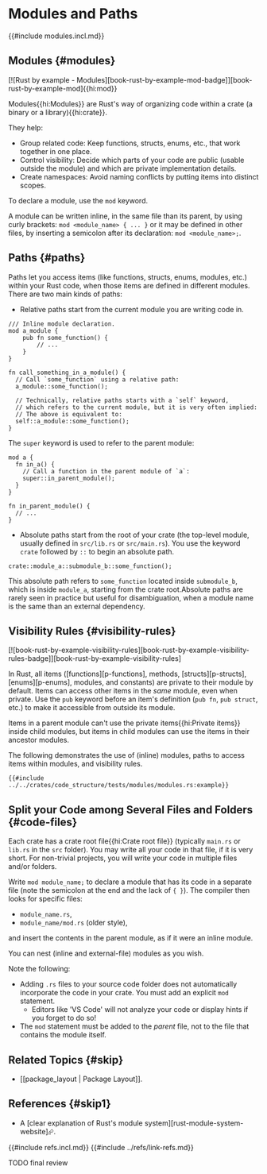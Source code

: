 # Modules and Paths

{{#include modules.incl.md}}

## Modules {#modules}

[![Rust by example - Modules][book-rust-by-example-mod-badge]][book-rust-by-example-mod]{{hi:mod}}

Modules{{hi:Modules}} are Rust's way of organizing code within a crate (a binary or a library){{hi:crate}}.

They help:

- Group related code: Keep functions, structs, enums, etc., that work together in one place.
- Control visibility: Decide which parts of your code are public (usable outside the module) and which are private implementation details.
- Create namespaces: Avoid naming conflicts by putting items into distinct scopes.

To declare a module, use the `mod` keyword.

A module can be written inline, in the same file than its parent, by using curly brackets: `mod <module_name> { ... }` or it may be defined in other files, by inserting a semicolon after its declaration: `mod <module_name>;`.

## Paths {#paths}

Paths let you access items (like functions, structs, enums, modules, etc.) within your Rust code, when those items are defined in different modules. There are two main kinds of paths:

- Relative paths start from the current module you are writing code in.

```rust,noplayground
/// Inline module declaration.
mod a_module {
    pub fn some_function() {
        // ...
    }
}

fn call_something_in_a_module() {
  // Call `some_function` using a relative path:
  a_module::some_function();

  // Technically, relative paths starts with a `self` keyword,
  // which refers to the current module, but it is very often implied:
  // The above is equivalent to:
  self::a_module::some_function();
}
```

The `super` keyword is used to refer to the parent module:

```rust,noplayground
mod a {
  fn in_a() {
    // Call a function in the parent module of `a`:
    super::in_parent_module();
  }
}

fn in_parent_module() {
  // ...
}
```

- Absolute paths start from the root of your crate (the top-level module, usually defined in `src/lib.rs` or `src/main.rs`). You use the keyword `crate` followed by `::` to begin an absolute path.

```rust,editable,noplayground
crate::module_a::submodule_b::some_function();
```

This absolute path refers to `some_function` located inside `submodule_b`, which is inside `module_a`, starting from the crate root.Absolute paths are rarely seen in practice but useful for disambiguation, when a module name is the same than an external dependency.

## Visibility Rules {#visibility-rules}

[![book-rust-by-example-visibility-rules][book-rust-by-example-visibility-rules-badge]][book-rust-by-example-visibility-rules]

In Rust, all items ([functions][p-functions], methods, [structs][p-structs], [enums][p-enums], modules, and constants) are private to their module by default. Items can access other items in the _same_ module, even when private. Use the `pub` keyword before an item's definition (`pub fn`, `pub struct`, etc.) to make it accessible from outside its module.

Items in a parent module can't use the private items{{hi:Private items}} inside child modules, but items in child modules can use the items in their ancestor modules.

The following demonstrates the use of (inline) modules, paths to access items within modules, and visibility rules.

```rust,editable
{{#include ../../crates/code_structure/tests/modules/modules.rs:example}}
```

## Split your Code among Several Files and Folders {#code-files}

Each crate has a crate root file{{hi:Crate root file}} (typically `main.rs` or `lib.rs` in the `src` folder). You may write all your code in that file, if it is very short. For non-trivial projects, you will write your code in multiple files and/or folders.

Write `mod module_name;` to declare a module that has its code in a separate file (note the semicolon at the end and the lack of `{ }`). The compiler then looks for specific files:

- `module_name.rs`,
- `module_name/mod.rs` (older style),

and insert the contents in the parent module, as if it were an inline module.

You can nest (inline and external-file) modules as you wish.

Note the following:

- Adding `.rs` files to your source code folder does not automatically incorporate the code in your crate. You must add an explicit `mod` statement.
  - Editors like 'VS Code' will not analyze your code or display hints if you forget to do so!
- The `mod` statement must be added to the _parent_ file, not to the file that contains the module itself.

## Related Topics {#skip}

- [[package_layout | Package Layout]].

## References {#skip1}

- A [clear explanation of Rust's module system][rust-module-system-website]⮳.

{{#include refs.incl.md}}
{{#include ../refs/link-refs.md}}

<div class="hidden">
TODO final review
</div>
